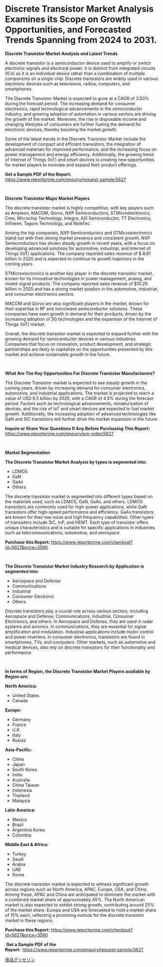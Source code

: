 <p><h1>Discrete Transistor Market Analysis Examines its Scope on Growth Opportunities, and Forecasted Trends Spanning from 2024 to 2031.</h1></p><p><strong>Discrete Transistor Market Analysis and Latest Trends</strong></p>
<p><p>A discrete transistor is a semiconductor device used to amplify or switch electronic signals and electrical power. It is distinct from integrated circuits (ICs) as it is an individual device rather than a combination of multiple components on a single chip. Discrete transistors are widely used in various electronic devices such as televisions, radios, computers, and smartphones.</p><p>The Discrete Transistor Market is expected to grow at a CAGR of 3.50% during the forecast period. The increasing demand for consumer electronics, rapid technological advancements in the semiconductor industry, and growing adoption of automation in various sectors are driving the growth of the market. Moreover, the rise in disposable income and changing lifestyles of consumers are further fueling the demand for electronic devices, thereby boosting the market growth.</p><p>Some of the latest trends in the Discrete Transistor Market include the development of compact and efficient transistors, the integration of advanced materials for improved performance, and the increasing focus on power management and energy efficiency. Additionally, the growing trend of Internet of Things (IoT) and smart devices is creating new opportunities for market players to innovate and expand their product offerings.</p></p>
<p><strong>Get a Sample PDF of the Report:&nbsp;</strong> <a href="https://www.reportprime.com/enquiry/request-sample/5627">https://www.reportprime.com/enquiry/request-sample/5627</a></p>
<p>&nbsp;</p>
<p><strong>Discrete Transistor Major Market Players</strong></p>
<p><p>The discrete transistor market is highly competitive, with key players such as Ampleon, MACOM, Qorvo, NXP Semiconductors, STMicroelectronics, Cree, Microchip Technology, Integra, ASI Semiconductor, TT Electronics, Infineon, Tagore Technology, and NoleTec.</p><p>Among the top companies, NXP Semiconductors and STMicroelectronics stand out with their strong market presence and consistent growth. NXP Semiconductors has shown steady growth in recent years, with a focus on developing advanced solutions for automotive, industrial, and Internet of Things (IoT) applications. The company reported sales revenue of $ 8.61 billion in 2020 and is expected to continue its growth trajectory in the coming years.</p><p>STMicroelectronics is another key player in the discrete transistor market, known for its innovative technologies in power management, analog, and mixed-signal products. The company reported sales revenue of $10.29 billion in 2020 and has a strong market position in the automotive, industrial, and consumer electronics sectors.</p><p>MACOM and Qorvo are also significant players in the market, known for their expertise in RF and microwave semiconductor solutions. These companies have seen growth in demand for their products, driven by the increasing adoption of 5G technologies and the expansion of the Internet of Things (IoT) market.</p><p>Overall, the discrete transistor market is expected to expand further with the growing demand for semiconductor devices in various industries. Companies that focus on innovation, product development, and strategic partnerships are likely to capitalize on the opportunities presented by this market and achieve sustainable growth in the future.</p></p>
<p>&nbsp;</p>
<p><strong>What Are The Key Opportunities For Discrete Transistor Manufacturers?</strong></p>
<p><p>The Discrete Transistor market is expected to see steady growth in the coming years, driven by increasing demand for consumer electronics, automotive, and industrial applications. The market is projected to reach a value of USD 6.5 billion by 2025, with a CAGR of 4.5% during the forecast period. Factors such as technological advancements, miniaturization of devices, and the rise of IoT and smart devices are expected to fuel market growth. Additionally, the increasing adoption of advanced technologies like GaN and SiC transistors will further drive the market expansion in the future.</p></p>
<p><strong>Inquire or Share Your Questions If Any Before Purchasing This Report:</strong> <a href="https://www.reportprime.com/enquiry/pre-order/5627">https://www.reportprime.com/enquiry/pre-order/5627</a></p>
<p>&nbsp;</p>
<p><strong>Market Segmentation</strong></p>
<p><strong>The Discrete Transistor Market Analysis by types is segmented into:</strong></p>
<p><ul><li>LDMOS</li><li>GaN</li><li>GaAs</li><li>Others</li></ul></p>
<p><p>The discrete transistor market is segmented into different types based on the materials used, such as LDMOS, GaN, GaAs, and others. LDMOS transistors are commonly used for high-power applications, while GaN transistors offer high-speed performance and efficiency. GaAs transistors are known for their low noise and high frequency capabilities. Other types of transistors include SiC, InP, and HEMT. Each type of transistor offers unique characteristics and is suitable for specific applications in industries such as telecommunications, automotive, and aerospace.</p></p>
<p><strong>Purchase this Report:&nbsp;</strong><a href="https://www.reportprime.com/checkout?id=5627&price=3590">https://www.reportprime.com/checkout?id=5627&price=3590</a></p>
<p>&nbsp;</p>
<p><strong>The Discrete Transistor Market Industry Research by Application is segmented into:</strong></p>
<p><ul><li>Aerospace and Defense</li><li>Communications</li><li>Industrial</li><li>Consumer Electronic</li><li>Others</li></ul></p>
<p><p>Discrete transistors play a crucial role across various sectors, including Aerospace and Defense, Communications, Industrial, Consumer Electronics, and others. In Aerospace and Defense, they are used in radar systems and avionics. In communications, they are essential for signal amplification and modulation. Industrial applications include motor control and power inverters. In consumer electronics, transistors are found in smartphones, TVs, and computers. Other markets, such as automotive and medical devices, also rely on discrete transistors for their functionality and performance.</p></p>
<p>&nbsp;</p>
<p><strong>In terms of Region, the Discrete Transistor Market Players available by Region are:</strong></p>
<p>
    <p> <strong> North America: </strong>
        <ul>
            <li>United States</li>
            <li>Canada</li>
        </ul>
        </p> 
    <p> <strong> Europe: </strong>
        <ul>
            <li>Germany</li>
            <li>France</li>
            <li>U.K.</li>
            <li>Italy</li>
            <li>Russia</li>
        </ul>
        </p> 
    <p> <strong> Asia-Pacific: </strong>
        <ul>
            <li>China</li>
            <li>Japan</li>
            <li>South Korea</li>
            <li>India</li>
            <li>Australia</li>
            <li>China Taiwan</li>
            <li>Indonesia</li>
            <li>Thailand</li>
            <li>Malaysia</li>
        </ul>
        </p> 
    <p> <strong> Latin America: </strong>
        <ul>
            <li>Mexico</li>
            <li>Brazil</li>
            <li>Argentina Korea</li>
            <li>Colombia</li>
        </ul>
        </p> 
    <p> <strong> Middle East & Africa: </strong>
        <ul>
            <li>Turkey</li>
            <li>Saudi</li>
            <li>Arabia</li>
            <li>UAE</li>
            <li>Korea</li>
        </ul>
    </p>
    </p>
<p><p>The discrete transistor market is expected to witness significant growth across regions such as North America, APAC, Europe, USA, and China. Among these, APAC and China are anticipated to dominate the market with a combined market share of approximately 45%. The North American market is also expected to exhibit strong growth, contributing around 25% of the market share. Europe and USA are forecasted to hold a market share of 15% each, reflecting a promising outlook for the discrete transistor market in these regions.</p></p>
<p><strong>Purchase this Report: </strong><a href="https://www.reportprime.com/checkout?id=5627&price=3590">https://www.reportprime.com/checkout?id=5627&price=3590</a></p>
<p>&nbsp;<strong>Get a Sample PDF of the Report:&nbsp;&nbsp;</strong><a href="https://www.reportprime.com/enquiry/request-sample/5627">https://www.reportprime.com/enquiry/request-sample/5627</a></p>
<p><strong></strong></p>
<p><p><a href="https://github.com/oqxogxyvqe90775/Market-Research-Report-List-1/blob/main/610847215840.md">食品グリセリン</a></p></p>